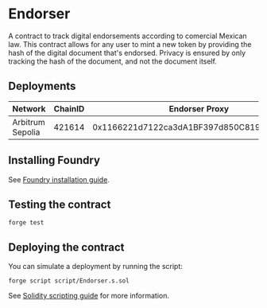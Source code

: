# Endorser

A contract to track digital endorsements according to comercial Mexican law. This contract allows for any user to mint a new token by providing the hash of the digital document that's endorsed. Privacy is ensured by only tracking the hash of the document, and not the document itself.

## Deployments

| Network          | ChainID | Endorser Proxy                             |
| ---------------- | ------- | ------------------------------------------ |
| Arbitrum Sepolia | 421614  | 0x1166221d7122ca3dA1BF397d850C81933D0ae13c |

## Installing Foundry

See [Foundry installation guide](https://book.getfoundry.sh/getting-started/installation).

## Testing the contract

```
forge test
```

## Deploying the contract

You can simulate a deployment by running the script:

```
forge script script/Endorser.s.sol
```

See [Solidity scripting guide](https://book.getfoundry.sh/tutorials/solidity-scripting) for more information.
